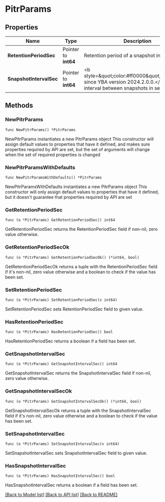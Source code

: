 # PitrParams

## Properties

Name | Type | Description | Notes
------------ | ------------- | ------------- | -------------
**RetentionPeriodSec** | Pointer to **int64** | Retention period of a snapshot in seconds | [optional] 
**SnapshotIntervalSec** | Pointer to **int64** | &lt;b style&#x3D;\&quot;color:#ff0000\&quot;&gt;Deprecated since YBA version 2024.2.0.0.&lt;/b&gt; Time interval between snapshots in seconds | [optional] 

## Methods

### NewPitrParams

`func NewPitrParams() *PitrParams`

NewPitrParams instantiates a new PitrParams object
This constructor will assign default values to properties that have it defined,
and makes sure properties required by API are set, but the set of arguments
will change when the set of required properties is changed

### NewPitrParamsWithDefaults

`func NewPitrParamsWithDefaults() *PitrParams`

NewPitrParamsWithDefaults instantiates a new PitrParams object
This constructor will only assign default values to properties that have it defined,
but it doesn't guarantee that properties required by API are set

### GetRetentionPeriodSec

`func (o *PitrParams) GetRetentionPeriodSec() int64`

GetRetentionPeriodSec returns the RetentionPeriodSec field if non-nil, zero value otherwise.

### GetRetentionPeriodSecOk

`func (o *PitrParams) GetRetentionPeriodSecOk() (*int64, bool)`

GetRetentionPeriodSecOk returns a tuple with the RetentionPeriodSec field if it's non-nil, zero value otherwise
and a boolean to check if the value has been set.

### SetRetentionPeriodSec

`func (o *PitrParams) SetRetentionPeriodSec(v int64)`

SetRetentionPeriodSec sets RetentionPeriodSec field to given value.

### HasRetentionPeriodSec

`func (o *PitrParams) HasRetentionPeriodSec() bool`

HasRetentionPeriodSec returns a boolean if a field has been set.

### GetSnapshotIntervalSec

`func (o *PitrParams) GetSnapshotIntervalSec() int64`

GetSnapshotIntervalSec returns the SnapshotIntervalSec field if non-nil, zero value otherwise.

### GetSnapshotIntervalSecOk

`func (o *PitrParams) GetSnapshotIntervalSecOk() (*int64, bool)`

GetSnapshotIntervalSecOk returns a tuple with the SnapshotIntervalSec field if it's non-nil, zero value otherwise
and a boolean to check if the value has been set.

### SetSnapshotIntervalSec

`func (o *PitrParams) SetSnapshotIntervalSec(v int64)`

SetSnapshotIntervalSec sets SnapshotIntervalSec field to given value.

### HasSnapshotIntervalSec

`func (o *PitrParams) HasSnapshotIntervalSec() bool`

HasSnapshotIntervalSec returns a boolean if a field has been set.


[[Back to Model list]](../README.md#documentation-for-models) [[Back to API list]](../README.md#documentation-for-api-endpoints) [[Back to README]](../README.md)


